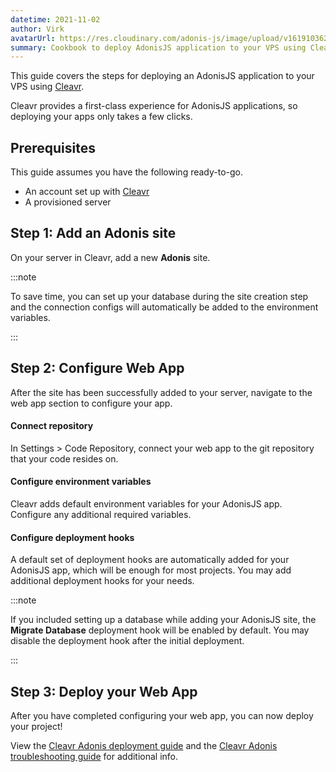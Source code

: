```yaml
---
datetime: 2021-11-02
author: Virk
avatarUrl: https://res.cloudinary.com/adonis-js/image/upload/v1619103621/adonisjs-authors-avatars/DYO4KUru_400x400_shujhw.jpg
summary: Cookbook to deploy AdonisJS application to your VPS using Cleavr
---
```


This guide covers the steps for deploying an AdonisJS application to your VPS using [Cleavr](https://cleavr.io).

Cleavr provides a first-class experience for AdonisJS applications, so deploying your apps only takes a few clicks.   


## Prerequisites

This guide assumes you have the following ready-to-go. 

- An account set up with [Cleavr](https://cleavr.io)
- A provisioned server

## Step 1: Add an Adonis site

On your server in Cleavr, add a new **Adonis** site. 

:::note

To save time, you can set up your database during the site creation step and the connection configs will automatically be added to the environment variables. 

:::

## Step 2: Configure Web App

After the site has been successfully added to your server, navigate to the web app section to configure your app. 

#### Connect repository

In Settings > Code Repository, connect your web app to the git repository that your code resides on. 

#### Configure environment variables 

Cleavr adds default environment variables for your AdonisJS app. Configure any additional required variables. 

#### Configure deployment hooks

A default set of deployment hooks are automatically added for your AdonisJS app, which will be enough for most projects. You may add additional deployment hooks for your needs. 

:::note

If you included setting up a database while adding your AdonisJS site, the **Migrate Database** deployment hook will be enabled by default. You may disable the deployment hook after the initial deployment. 

:::

## Step 3: Deploy your Web App

After you have completed configuring your web app, you can now deploy your project! 

View the [Cleavr Adonis deployment guide](https://docs.cleavr.io/guides/adonis) and the [Cleavr Adonis troubleshooting guide](https://docs.cleavr.io/adonis-deployments) for additional info. 
